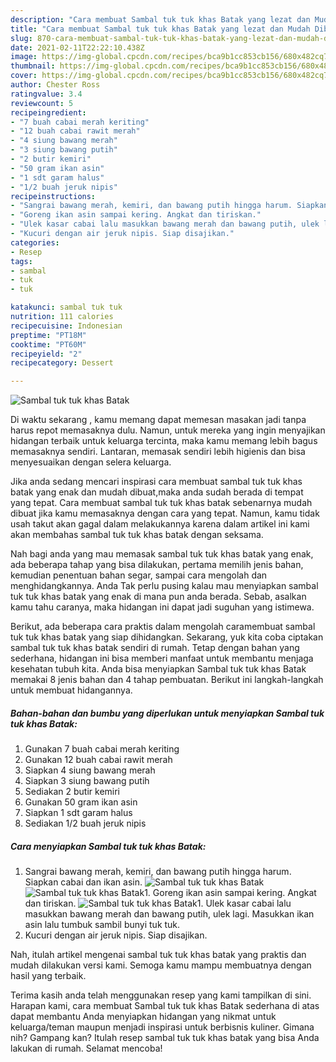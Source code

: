```yaml
---
description: "Cara membuat Sambal tuk tuk khas Batak yang lezat dan Mudah Dibuat"
title: "Cara membuat Sambal tuk tuk khas Batak yang lezat dan Mudah Dibuat"
slug: 870-cara-membuat-sambal-tuk-tuk-khas-batak-yang-lezat-dan-mudah-dibuat
date: 2021-02-11T22:22:10.438Z
image: https://img-global.cpcdn.com/recipes/bca9b1cc853cb156/680x482cq70/sambal-tuk-tuk-khas-batak-foto-resep-utama.jpg
thumbnail: https://img-global.cpcdn.com/recipes/bca9b1cc853cb156/680x482cq70/sambal-tuk-tuk-khas-batak-foto-resep-utama.jpg
cover: https://img-global.cpcdn.com/recipes/bca9b1cc853cb156/680x482cq70/sambal-tuk-tuk-khas-batak-foto-resep-utama.jpg
author: Chester Ross
ratingvalue: 3.4
reviewcount: 5
recipeingredient:
- "7 buah cabai merah keriting"
- "12 buah cabai rawit merah"
- "4 siung bawang merah"
- "3 siung bawang putih"
- "2 butir kemiri"
- "50 gram ikan asin"
- "1 sdt garam halus"
- "1/2 buah jeruk nipis"
recipeinstructions:
- "Sangrai bawang merah, kemiri, dan bawang putih hingga harum. Siapkan cabai dan ikan asin."
- "Goreng ikan asin sampai kering. Angkat dan tiriskan."
- "Ulek kasar cabai lalu masukkan bawang merah dan bawang putih, ulek lagi. Masukkan ikan asin lalu tumbuk sambil bunyi tuk tuk."
- "Kucuri dengan air jeruk nipis. Siap disajikan."
categories:
- Resep
tags:
- sambal
- tuk
- tuk

katakunci: sambal tuk tuk 
nutrition: 111 calories
recipecuisine: Indonesian
preptime: "PT18M"
cooktime: "PT60M"
recipeyield: "2"
recipecategory: Dessert

---
```



![Sambal tuk tuk khas Batak](https://img-global.cpcdn.com/recipes/bca9b1cc853cb156/680x482cq70/sambal-tuk-tuk-khas-batak-foto-resep-utama.jpg)

Di waktu  sekarang , kamu memang dapat memesan masakan jadi tanpa harus repot memasaknya dulu. Namun, untuk mereka yang ingin menyajikan hidangan terbaik untuk keluarga tercinta, maka kamu memang lebih bagus memasaknya sendiri. Lantaran, memasak sendiri lebih higienis dan bisa menyesuaikan dengan selera keluarga.

Jika anda sedang mencari inspirasi cara membuat sambal tuk tuk khas batak yang enak dan mudah dibuat,maka anda sudah berada di tempat yang tepat. Cara membuat sambal tuk tuk khas batak  sebenarnya mudah dibuat jika kamu memasaknya dengan cara yang tepat. Namun, kamu tidak usah takut akan gagal dalam melakukannya 
karena dalam artikel ini kami akan membahas sambal tuk tuk khas batak dengan seksama.  



Nah bagi anda yang mau memasak sambal tuk tuk khas batak yang enak, ada beberapa tahap yang bisa dilakukan, pertama memilih jenis bahan, kemudian penentuan bahan segar, sampai cara mengolah dan menghidangkannya. Anda Tak perlu pusing kalau mau menyiapkan sambal tuk tuk khas batak yang enak di mana pun anda berada. Sebab, asalkan kamu  tahu caranya, maka hidangan ini dapat jadi suguhan yang istimewa.

Berikut, ada beberapa cara praktis  dalam mengolah caramembuat sambal tuk tuk khas batak yang siap dihidangkan. Sekarang, yuk kita coba ciptakan sambal tuk tuk khas batak sendiri di rumah. Tetap dengan bahan yang sederhana, hidangan ini bisa memberi manfaat untuk membantu menjaga kesehatan tubuh kita. Anda bisa menyiapkan Sambal tuk tuk khas Batak memakai 8 jenis bahan dan 4 tahap pembuatan. Berikut ini langkah-langkah untuk membuat hidangannya.

<!--inarticleads1-->

##### Bahan-bahan dan bumbu yang diperlukan untuk menyiapkan Sambal tuk tuk khas Batak:

1. Gunakan 7 buah cabai merah keriting
1. Gunakan 12 buah cabai rawit merah
1. Siapkan 4 siung bawang merah
1. Siapkan 3 siung bawang putih
1. Sediakan 2 butir kemiri
1. Gunakan 50 gram ikan asin
1. Siapkan 1 sdt garam halus
1. Sediakan 1/2 buah jeruk nipis




<!--inarticleads2-->

##### Cara menyiapkan Sambal tuk tuk khas Batak:

1. Sangrai bawang merah, kemiri, dan bawang putih hingga harum. Siapkan cabai dan ikan asin.
<img src="https://img-global.cpcdn.com/steps/a9ca53119c88d504/160x128cq70/sambal-tuk-tuk-khas-batak-langkah-memasak-1-foto.jpg" alt="Sambal tuk tuk khas Batak"><img src="https://img-global.cpcdn.com/steps/ccaabb9cd9c73e7c/160x128cq70/sambal-tuk-tuk-khas-batak-langkah-memasak-1-foto.jpg" alt="Sambal tuk tuk khas Batak">1. Goreng ikan asin sampai kering. Angkat dan tiriskan.
<img src="https://img-global.cpcdn.com/steps/1f2ccb8f5a9f9a29/160x128cq70/sambal-tuk-tuk-khas-batak-langkah-memasak-2-foto.jpg" alt="Sambal tuk tuk khas Batak">1. Ulek kasar cabai lalu masukkan bawang merah dan bawang putih, ulek lagi. Masukkan ikan asin lalu tumbuk sambil bunyi tuk tuk.
1. Kucuri dengan air jeruk nipis. Siap disajikan.




Nah, itulah artikel mengenai  sambal tuk tuk khas batak  yang praktis dan mudah dilakukan versi kami. Semoga kamu mampu membuatnya dengan hasil yang terbaik. 

Terima kasih anda telah menggunakan resep yang kami tampilkan di sini. Harapan kami, cara membuat  Sambal tuk tuk khas Batak sederhana di atas dapat membantu Anda menyiapkan hidangan yang nikmat untuk keluarga/teman maupun menjadi inspirasi untuk berbisnis kuliner. Gimana nih? Gampang kan? Itulah resep sambal tuk tuk khas batak yang bisa Anda lakukan di rumah. Selamat mencoba!

